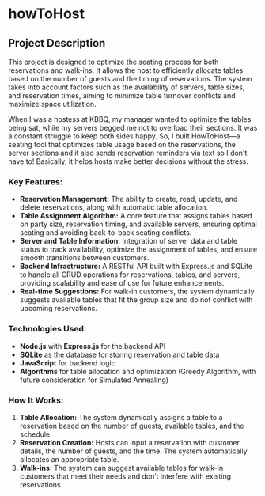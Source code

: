 # howToHost

## Project Description
This project is designed to optimize the seating process for both reservations and walk-ins. It allows the host to efficiently allocate tables based on the number of guests and the timing of reservations. The system takes into account factors such as the availability of servers, table sizes, and reservation times, aiming to minimize table turnover conflicts and maximize space utilization.

When I was a hostess at KBBQ, my manager wanted to optimize the tables being sat, while my servers begged me not to overload their sections. It was a constant struggle to keep both sides happy.
So, I built HowToHost—a seating tool that optimizes table usage based on the reservations, the server sections and it also sends reservation reminders via text so I don't have to! Basically, it helps hosts make better decisions without the stress.

### Key Features:
- **Reservation Management:** The ability to create, read, update, and delete reservations, along with automatic table allocation.
- **Table Assignment Algorithm:** A core feature that assigns tables based on party size, reservation timing, and available servers, ensuring optimal seating and avoiding back-to-back seating conflicts.
- **Server and Table Information:** Integration of server data and table status to track availability, optimize the assignment of tables, and ensure smooth transitions between customers.
- **Backend Infrastructure:** A RESTful API built with Express.js and SQLite to handle all CRUD operations for reservations, tables, and servers, providing scalability and ease of use for future enhancements.
- **Real-time Suggestions:** For walk-in customers, the system dynamically suggests available tables that fit the group size and do not conflict with upcoming reservations.

### Technologies Used:
- **Node.js** with **Express.js** for the backend API
- **SQLite** as the database for storing reservation and table data
- **JavaScript** for backend logic
- **Algorithms** for table allocation and optimization (Greedy Algorithm, with future consideration for Simulated Annealing)

### How It Works:
1. **Table Allocation:** The system dynamically assigns a table to a reservation based on the number of guests, available tables, and the schedule.
2. **Reservation Creation:** Hosts can input a reservation with customer details, the number of guests, and the time. The system automatically allocates an appropriate table.
3. **Walk-ins:** The system can suggest available tables for walk-in customers that meet their needs and don’t interfere with existing reservations.
